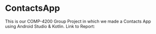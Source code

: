 # ContactsApp

This is our COMP-4200 Group Project in which we made a Contacts App using Android Studio & Kotlin. 
Link to Report: 
